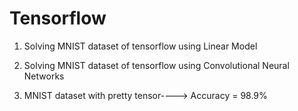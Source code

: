 # Tensorflow
1. Solving MNIST dataset of tensorflow using Linear Model

2. Solving MNIST dataset of tensorflow using Convolutional Neural Networks

3. MNIST dataset with pretty tensor----> Accuracy = 98.9%
